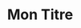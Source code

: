 ---
title: Mon Titre
tagline: "10 ans d'experience au service de vos besoins: votre garantie securtite pour vos entretiens"
services: 
  - name: Securisation
    details: Vitae natoque dictum etiam semper magnis enim feugiat amet curabitur tempor orci penatibus. Tellus erat mauris ipsum fermentum etiam vivamus eget. Nunc nibh morbi quis fusce lacus.
    image: /images/goods/securisation-thumb.JPG
    align: left
    picto: /images/picto/security.svg
    weight: 0
  - name: Recherche de fuites
    details: Vitae natoque dictum etiam semper magnis enim feugiat amet curabitur tempor orci penatibus. Tellus erat mauris ipsum fermentum etiam vivamus eget. Nunc nibh morbi quis fusce lacus.
    image: /images/goods/fuites-thumb.JPG
    picto: /images/picto/water.svg
    align: right
    weight: 1
  - name: Travaux de reprise
    details: Vitae natoque dictum etiam semper magnis enim feugiat amet curabitur tempor orci penatibus. Tellus erat mauris ipsum fermentum etiam vivamus eget. Nunc nibh morbi quis fusce lacus.
    image: /images/goods/reprise-thumb.JPG
    picto: /images/picto/reprise.svg
    align: left
    weight: 2
  - name: Dispositifs anti-volatiles
    details: Vitae natoque dictum etiam semper magnis enim feugiat amet curabitur tempor orci penatibus. Tellus erat mauris ipsum fermentum etiam vivamus eget. Nunc nibh morbi quis fusce lacus.
    image: /images/goods/anti-volatiles-thumb.JPG
    picto: /images/picto/bird.svg
    align: right
    weight: 3
  - name: Entretien Toiture
    details: Vitae natoque dictum etiam semper magnis enim feugiat amet curabitur tempor orci penatibus. Tellus erat mauris ipsum fermentum etiam vivamus eget. Nunc nibh morbi quis fusce lacus.
    image: /images/goods/toiture-thumb.JPG
    align: left
    picto: /images/picto.roof.svg
    weight: 4
  - name: Autres travaux
    details: Vitae natoque dictum etiam semper magnis enim feugiat amet curabitur tempor orci penatibus. Tellus erat mauris ipsum fermentum etiam vivamus eget. Nunc nibh morbi quis fusce lacus.
    image: /images/goods/2018-thumb.JPG
    picto: /images/picto/autres.svg
    align: right
    weight: 5
mission:
  - name: La garantie sécurité
    details: Vitae natoque dictum etiam semper magnis enim feugiat amet curabitur tempor orci penatibus. Tellus erat mauris ipsum fermentum etiam vivamus eget. Nunc nibh morbi quis fusce lacus.
    picto: fa-shield
  - name: Une entreprise humaine
    details: Vitae natoque dictum etiam semper magnis enim feugiat amet curabitur tempor orci penatibus. Tellus erat mauris ipsum fermentum etiam vivamus eget. Nunc nibh morbi quis fusce lacus.
    picto: fa-users
  - name: Conseil et Renseignment
    details: Vitae natoque dictum etiam semper magnis enim feugiat amet curabitur tempor orci penatibus. Tellus erat mauris ipsum fermentum etiam vivamus eget. Nunc nibh morbi quis fusce lacus.
    picto: fa-question-circle
team:
  - name: Paul Machin
    details: Vitae natoque dictum etiam semper magnis enim feugiat amet curabitur tempor orci penatibus. Tellus erat mauris ipsum fermentum etiam vivamus eget. Nunc nibh morbi quis fusce lacus.
    image: /images/slack.jpg
    align: left
  - name: Emeline Machin
    details: Vitae natoque dictum etiam semper magnis enim feugiat amet curabitur tempor orci penatibus. Tellus erat mauris ipsum fermentum etiam vivamus eget. Nunc nibh morbi quis fusce lacus.
    image: /images/speleo.jpg
    align: right
---